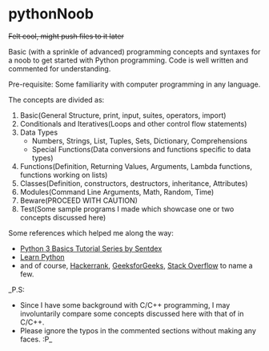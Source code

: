 # pythonNoob
~~Felt cool, might push files to it later~~

Basic (with a sprinkle of advanced) programming concepts and syntaxes for a noob to get started with Python programming.
Code is well written and commented for understanding.

Pre-requisite: Some familiarity with computer programming in any language.

The concepts are divided as:
1. Basic(General Structure, print, input, suites, operators, import)
2. Conditionals and Iteratives(Loops and other control flow statements)
3. Data Types
   - Numbers, Strings, List, Tuples, Sets, Dictionary, Comprehensions
   - Special Functions(Data conversions and functions specific to data types)
4. Functions(Definition, Returning Values, Arguments, Lambda functions, functions working on lists)
5. Classes(Definition, constructors, destructors, inheritance, Attributes)
6. Modules(Command Line Arguments, Math, Random, Time)
7. Beware(PROCEED WITH CAUTION)
8. Test(Some sample programs I made which showcase one or two concepts discussed here)

Some references which helped me along the way:
- [Python 3 Basics Tutorial Series by Sentdex](https://www.youtube.com/watch?v=oVp1vrfL_w4&list=PLQVvvaa0QuDe8XSftW-RAxdo6OmaeL85M)
- [Learn Python](learnpython.org)
- and of course, [Hackerrank](hackerrank.com), [GeeksforGeeks](geeksforgeeks.org), [Stack Overflow](stackoverflow.com) to name a few.


_P.S:
- Since I have some background with C/C++ programming, I may involuntarily compare some concepts discussed here with that of in C/C++.
- Please ignore the typos in the commented sections without making any faces. :P_
